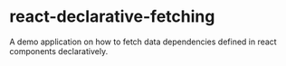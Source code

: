 # react-declarative-fetching
A demo application on how to fetch data dependencies defined in react components declaratively.

